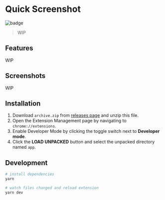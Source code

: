 # Quick Screenshot

![badge](https://github.com/fiahfy/quick-screenshot/workflows/Web%20Extension%20CI/badge.svg)

> WIP

## Features

WIP

## Screenshots

WIP

## Installation

1. Download `archive.zip` from [releases page](https://github.com/fiahfy/quick-screenshot/releases) and unzip this file.
2. Open the Extension Management page by navigating to `chrome://extensions`.
3. Enable Developer Mode by clicking the toggle switch next to **Developer mode**.
4. Click the **LOAD UNPACKED** button and select the unpacked directory named `app`.

## Development

```bash
# install dependencies
yarn

# watch files changed and reload extension
yarn dev
```
